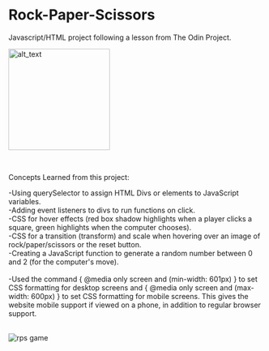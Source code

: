 # Rock-Paper-Scissors
Javascript/HTML project following a lesson from The Odin Project.


[<img alt="alt_text" width="200px" src="https://user-images.githubusercontent.com/91037796/151688958-059ec882-a5ee-41cc-8985-c9ed26969de3.png" />](https://mike11199.github.io/Rock-Paper-Scissors/)

 <br /> 
 
 
Concepts Learned from this project:

-Using querySelector to assign HTML Divs or elements to JavaScript variables. <br /> 
-Adding event listeners to divs to run functions on click. <br /> 
-CSS for hover effects (red box shadow highlights when a player clicks a square, green highlights when the computer chooses). <br /> 
-CSS for a transition (transform) and scale when hovering over an image of rock/paper/scissors or the reset button. <br /> 
-Creating a JavaScript function to generate a random number between 0 and 2 (for the computer's move). <br /> <br /> 
-Used the command {  @media only screen and (min-width: 601px) } to set CSS formatting for desktop screens and { @media only screen and (max-width: 600px) } to set CSS formatting for mobile screens.  This gives the website mobile support if viewed on a phone, in addition to regular browser support. <br /> <br />
 
![rps game](https://user-images.githubusercontent.com/91037796/152717849-1169578e-2167-4a71-859b-8ff5678f506e.png)

